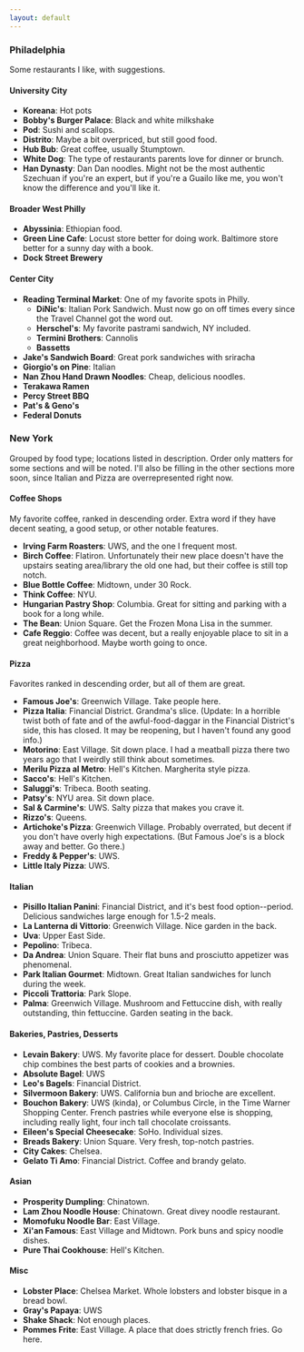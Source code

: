 ```yaml
---
layout: default 
---
```


### Philadelphia 

Some restaurants I like, with suggestions. 

#### University City

* __Koreana__: Hot pots
* __Bobby's Burger Palace__: Black and white milkshake
* __Pod__: Sushi and scallops.
* __Distrito__: Maybe a bit overpriced, but still good food.
* __Hub Bub__: Great coffee, usually Stumptown.
* __White Dog__: The type of restaurants parents love for dinner or brunch.
* __Han Dynasty__: Dan Dan noodles. Might not be the most authentic Szechuan if you're an expert, but if you're a Guailo like me, you won't know the difference and you'll like it. 

#### Broader West Philly

* __Abyssinia__: Ethiopian food.
* __Green Line Cafe__: Locust store better for doing work. Baltimore store better for a sunny day with a book.
* __Dock Street Brewery__

#### Center City

* __Reading Terminal Market__: One of my favorite spots in Philly.
    * __DiNic's__: Italian Pork Sandwich. Must now go on off times every since the Travel Channel got the word out.
    * __Herschel's__: My favorite pastrami sandwich, NY included.
    * __Termini Brothers__: Cannolis
    * __Bassetts__
* __Jake's Sandwich Board__: Great pork sandwiches with sriracha
* __Giorgio's on Pine__: Italian
* __Nan Zhou Hand Drawn Noodles__: Cheap, delicious noodles.
* __Terakawa Ramen__
* __Percy Street BBQ__
* __Pat's & Geno's__
* __Federal Donuts__

### New York

Grouped by food type; locations listed in description. Order only matters for some sections and will be noted. I'll also be filling in the other sections more soon, since Italian and Pizza are overrepresented right now.

#### Coffee Shops 

My favorite coffee, ranked in descending order. Extra word if they have decent seating, a good setup, or other notable features.

* __Irving Farm Roasters__: UWS, and the one I frequent most. 
* __Birch Coffee__: Flatiron. Unfortunately their new place doesn't have the upstairs seating area/library the old one had, but their coffee is still top notch.
* __Blue Bottle Coffee__: Midtown, under 30 Rock. 
* __Think Coffee__: NYU.
* __Hungarian Pastry Shop__: Columbia. Great for sitting and parking with a book for a long while.
* __The Bean__: Union Square. Get the Frozen Mona Lisa in the summer.
* __Cafe Reggio__: Coffee was decent, but a really enjoyable place to sit in a great neighborhood. Maybe worth going to once. 

#### Pizza

Favorites ranked in descending order, but all of them are great.

* __Famous Joe's__: Greenwich Village. Take people here.
* __Pizza Italia__: Financial District. Grandma's slice. (Update: In a horrible twist both of fate and of the awful-food-daggar in the Financial District's side, this has closed. It may be reopening, but I haven't found any good info.)
* __Motorino__: East Village. Sit down place. I had a meatball pizza there two years ago that I weirdly still think about sometimes.
* __Merilu Pizza al Metro__: Hell's Kitchen. Margherita style pizza.
* __Sacco's__: Hell's Kitchen.
* __Saluggi's__: Tribeca. Booth seating.
* __Patsy's__: NYU area. Sit down place.
* __Sal & Carmine's__: UWS. Salty pizza that makes you crave it.
* __Rizzo's__: Queens.
* __Artichoke's Pizza__: Greenwich Village. Probably overrated, but decent if you don't have overly high expectations. (But Famous Joe's is a block away and better. Go there.)
* __Freddy & Pepper's__: UWS.
* __Little Italy Pizza__: UWS.

#### Italian 

* __Pisillo Italian Panini__: Financial District, and it's best food option--period. Delicious sandwiches large enough for 1.5-2 meals.
* __La Lanterna di Vittorio__: Greenwich Village. Nice garden in the back.
* __Uva__: Upper East Side.
* __Pepolino__: Tribeca.
* __Da Andrea__: Union Square. Their flat buns and prosciutto appetizer was phenomenal.
* __Park Italian Gourmet__: Midtown. Great Italian sandwiches for lunch during the week. 
* __Piccoli Trattoria__: Park Slope.
* __Palma__: Greenwich Village. Mushroom and Fettuccine dish, with really outstanding, thin fettuccine. Garden seating in the back.


#### Bakeries, Pastries, Desserts

* __Levain Bakery__: UWS. My favorite place for dessert. Double chocolate chip combines the best parts of cookies and a brownies.
* __Absolute Bagel__: UWS
* __Leo's Bagels__: Financial District.
* __Silvermoon Bakery__: UWS. California bun and brioche are excellent.
* __Bouchon Bakery__: UWS (kinda), or Columbus Circle, in the Time Warner Shopping Center. French pastries while everyone else is shopping, including really light, four inch tall chocolate croissants.
* __Eileen's Special Cheesecake__: SoHo. Individual sizes.
* __Breads Bakery__: Union Square. Very fresh, top-notch pastries.
* __City Cakes__: Chelsea.
* __Gelato Ti Amo__: Financial District. Coffee and brandy gelato.


#### Asian

* __Prosperity Dumpling__: Chinatown.
* __Lam Zhou Noodle House__: Chinatown. Great divey noodle restaurant.
* __Momofuku Noodle Bar__: East Village.
* __Xi'an Famous__: East Village and Midtown. Pork buns and spicy noodle dishes.
* __Pure Thai Cookhouse__: Hell's Kitchen.


#### Misc

* __Lobster Place__: Chelsea Market. Whole lobsters and lobster bisque in a bread bowl.
* __Gray's Papaya__: UWS
* __Shake Shack__: Not enough places.
* __Pommes Frite__: East Village. A place that does strictly french fries. Go here.

